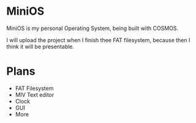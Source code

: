# MiniOS
MiniOS is my personal Operating System, being built with COSMOS.

I will upload the project when I finish thee FAT filesystem, because then I think it will be presentable. 

# Plans
- FAT Filesystem
- MIV Text editor
- Clock
- GUI
- More

